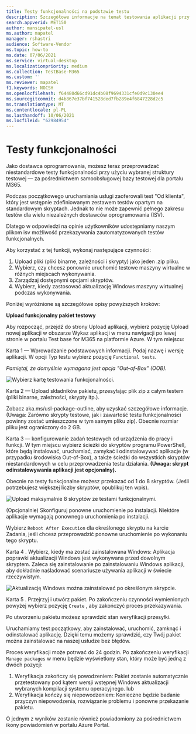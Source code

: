 ```yaml
---
title: Testy funkcjonalności na podstawie testu
description: Szczegółowe informacje na temat testowania aplikacji przy użyciu istniejących zautomatyzowanych testów funkcjonalnych
search.appverid: MET150
author: mansipatel-usl
ms.author: mapatel
manager: rshastri
audience: Software-Vendor
ms.topic: how-to
ms.date: 07/06/2021
ms.service: virtual-desktop
ms.localizationpriority: medium
ms.collection: TestBase-M365
ms.custom: ''
ms.reviewer: mapatel
f1.keywords: NOCSH
ms.openlocfilehash: f64480d66cd91dc4b08f9694331cfe0d9c130ee4
ms.sourcegitcommit: d4b867e37bf741528ded7fb289e4f6847228d2c5
ms.translationtype: MT
ms.contentlocale: pl-PL
ms.lasthandoff: 10/06/2021
ms.locfileid: "62984954"
---
```

# <a name="functional-testing"></a>Testy funkcjonalności

Jako dostawca oprogramowania, możesz teraz przeprowadzać niestandardowe testy funkcjonalności przy użyciu wybranej struktury testowej — za pośrednictwem samoobsługowej bazy testowej dla portalu M365. 

Podczas początkowego uruchamiania usługi zaoferowali test "Od klienta", który jest wstępnie zdefiniowanym zestawem testów opartym na standardowym skryptach. Jednak to nie może zapewnić pełnego zakresu testów dla wielu niezależnych dostawców oprogramowania (ISV). 

Dlatego w odpowiedzi na opinie użytkowników udostępniamy naszym plikom isv możliwość przekazywania zautomatyzowanych testów funkcjonalnych.

Aby korzystać z tej funkcji, wykonaj następujące czynności:

1. Upload pliki (pliki binarne, zależności i skrypty) jako jeden .zip pliku.
2. Wybierz, czy chcesz ponownie uruchomić testowe maszyny wirtualne w różnych miejscach wykonywania.
3. Zarządzaj dostępnymi opcjami skryptów.
4. Wybierz, kiedy zastosować aktualizację Windows maszyny wirtualnej podczas wykonywania.

Poniżej wyróżnione są szczegółowe opisy powyższych kroków:

**Upload funkcjonalny pakiet testowy**

Aby rozpocząć, przejdź do strony Upload aplikacji, wybierz pozycję Upload nowej aplikacji w obszarze Wykaz aplikacji w menu nawigacji po lewej stronie w portalu Test base for M365 na platformie Azure. W tym miejscu:

Karta 1 — Wprowadzanie podstawowych informacji. Podaj nazwę i wersję aplikacji. W opcji Typ testu wybierz pozycję ```Functional tests```. 

*Pamiętaj, że domyślnie wymagana jest opcja "Out-of-Box" (OOB).*


![Wybierz kartę testowania funkcjonalności.](Media/functional_testing_tab1.png)

Karta 2 — Upload składników pakietu, przesyłając plik zip z całym testem (pliki binarne, zależności, skrypty itp.). 

Zobacz aka.ms/usl-package-outline, aby uzyskać szczegółowe informacje. (Uwaga: Zarówno skrypty testowe, jak i zawartość testu funkcjonalności powinny zostać umieszczone w tym samym pliku zip). Obecnie rozmiar pliku jest ograniczony do 2 GB.

Karta 3 — konfigurowanie zadań testowych od urządzenia do pracy i funkcji. W tym miejscu wybierz ścieżki do skryptów programu PowerShell, które będą instalować, uruchamiać, zamykać i odinstalowywać aplikacje (w przypadku środowiska Out-of-Box), a także ścieżki do wszystkich skryptów niestandardowych w celu przeprowadzenia testu działania. **(Uwaga: skrypt odinstalowywania aplikacji jest opcjonalny).**

Obecnie na testy funkcjonalne możesz przekazać od 1 do 8 skryptów. (Jeśli potrzebujesz większej liczby skryptów, opublikuj ten wpis).

![Upload maksymalnie 8 skryptów ze testami funkcjonalnymi.](Media/functional_testing_tab3.png)

(Opcjonalnie) Skonfiguruj ponowne uruchomienie po instalacji. Niektóre aplikacje wymagają ponownego uruchomienia po instalacji. 

Wybierz ```Reboot After Execution``` dla określonego skryptu na karcie Zadania, jeśli chcesz przeprowadzić ponowne uruchomienie po wykonaniu tego skryptu.

Karta 4 . Wybierz, kiedy ma zostać zainstalowana Windows: Aplikacja poprawki aktualizacji Windows jest wykonywana przed dowolnym skryptem. Zaleca się zainstalowanie po zainstalowaniu Windows aplikacji, aby dokładnie naśladować scenariusze używania aplikacji w świecie rzeczywistym.

![Aktualizację Windows można zainstalować po określonym skrypcie.](Media/functional_testing_tab4.png)

Karta 5 . Przejrzyj i utwórz pakiet. Po zakończeniu czynności wymienionych powyżej wybierz pozycję ```Create``` , aby zakończyć proces przekazywania.

Po utworzeniu pakietu możesz sprawdzić stan weryfikacji przesyłki.

Uruchamiamy test początkowy, aby zainstalować, uruchomić, zamknąć i odinstalować aplikację. Dzięki temu możemy sprawdzić, czy Twój pakiet można zainstalować na naszej usłudze bez błędów.

Proces weryfikacji może potrwać do 24 godzin. Po zakończeniu weryfikacji ```Manage packages``` w menu będzie wyświetlony stan, który może być jedną z dwóch pozycji:

1. Weryfikacja zakończy się powodzeniem: Pakiet zostanie automatycznie przetestowany pod kątem wersji wstępnej Windows aktualizacji wybranych kompilacji systemu operacyjnego.
lub
2. Weryfikacja kończy się niepowodzeniem: Konieczne będzie badanie przyczyn niepowodzenia, rozwiązanie problemu i ponowne przekazanie pakietu.

O jednym z wyników zostanie również powiadomiony za pośrednictwem ikony powiadomień w portalu Azure Portal.
